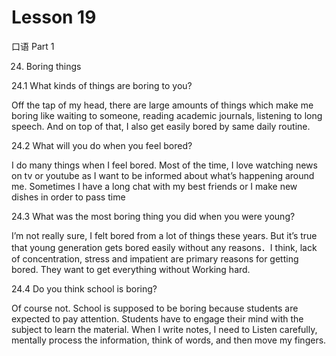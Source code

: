 # Lesson 19

口语 Part 1

24.   Boring things

24.1 What kinds of things are boring to you?

Off the tap of my head, there are large amounts of things which make me boring like waiting to someone, reading academic journals, listening to long speech. And on top of that, I also get easily bored by same daily routine.

24.2 What will you do when you feel bored?

I do many things when I feel bored. Most of the time, I love watching news on tv or youtube as I want to be informed about what’s happening around me. Sometimes I have a long chat with my best friends or I make new dishes in order to pass time

24.3 What was the most boring thing you did when you were young?

I’m not really sure, I felt bored from a lot of things these years. But it’s true that young generation gets bored easily without any reasons．I think, lack of concentration, stress and impatient are primary reasons for getting bored. They want to get everything without Working hard.

24.4 Do you think school is boring?

Of course not. School is supposed to be boring because students are expected to pay attention. Students have to engage their mind with the subject to learn the material. When I write notes, I need to Listen carefully, mentally process the information, think of words, and then move my fingers.